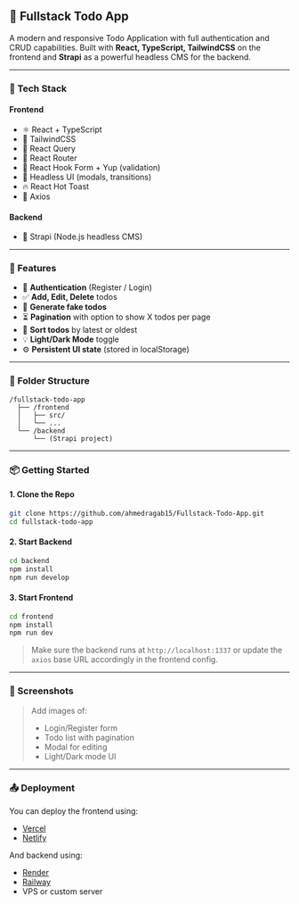## 📝 Fullstack Todo App

A modern and responsive Todo Application with full authentication and CRUD capabilities. Built with **React, TypeScript, TailwindCSS** on the frontend and **Strapi** as a powerful headless CMS for the backend.

---

### 🔧 Tech Stack

#### Frontend

* ⚛️ React + TypeScript
* 🎨 TailwindCSS
* 🔄 React Query
* 🧭 React Router
* 📝 React Hook Form + Yup (validation)
* 🌙 Headless UI (modals, transitions)
* 🔥 React Hot Toast
* 📱 Axios

#### Backend

* 🚀 Strapi (Node.js headless CMS)

---

### 🚀 Features

* 🔐 **Authentication** (Register / Login)
* ✅ **Add, Edit, Delete** todos
* 🧪 **Generate fake todos**
* ⏳ **Pagination** with option to show X todos per page
* 📅 **Sort todos** by latest or oldest
* 💡 **Light/Dark Mode** toggle
* ⚙️ **Persistent UI state** (stored in localStorage)

---

### 📂 Folder Structure

```
/fullstack-todo-app
  ├── /frontend
  │   ├── src/
  │   └── ...
  └── /backend
      └── (Strapi project)
```

---

### 📦 Getting Started

#### 1. Clone the Repo

```bash
git clone https://github.com/ahmedragab15/Fullstack-Todo-App.git
cd fullstack-todo-app
```

#### 2. Start Backend

```bash
cd backend
npm install
npm run develop
```

#### 3. Start Frontend

```bash
cd frontend
npm install
npm run dev
```

> Make sure the backend runs at `http://localhost:1337` or update the `axios` base URL accordingly in the frontend config.

---

### 📸 Screenshots

> Add images of:
>
> * Login/Register form
> * Todo list with pagination
> * Modal for editing
> * Light/Dark mode UI

---

### 📤 Deployment

You can deploy the frontend using:

* [Vercel](https://vercel.com/)
* [Netlify](https://www.netlify.com/)

And backend using:

* [Render](https://render.com/)
* [Railway](https://railway.app/)
* VPS or custom server
